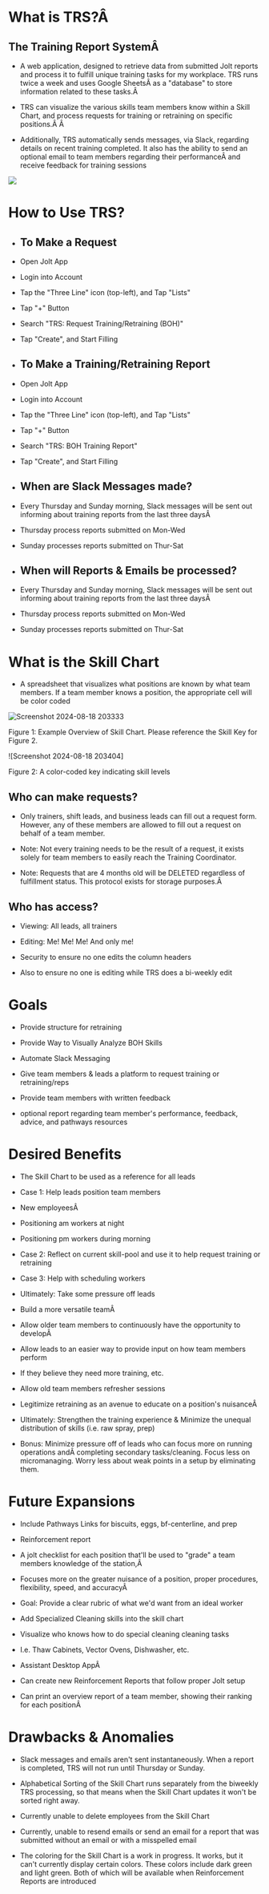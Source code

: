 # What is TRS?Â 

The Training Report SystemÂ 
---------------------------

-   A web application, designed to retrieve data from submitted Jolt reports and process it to fulfill unique training tasks for my workplace. TRS runs twice a week and uses Google SheetsÂ  as a "database" to store information related to these tasks.Â 

-   TRS can visualize the various skills team members know within a Skill Chart, and process requests for training or retraining on specific positions.Â Â 

-   Additionally, TRS automatically sends messages, via Slack, regarding details on recent training completed. It also has the ability to send an optional email to team members regarding their performanceÂ  and receive feedback for training sessions

![](https://lh7-rt.googleusercontent.com/docsz/AD_4nXdZekn_I1eUI9psLLFMQgSRBUG9m7Zutvi6-VWYSbEoUfRD9M1h_nAR4jJYu5cih02UbwL4DJaUFY2slVlpi_2KOO6Yw_ye8EiuTYTidDi9j97wUYV80Kix8qzuKdi35osT6ftN1EQiFZAhqRPZgIQP-ya4?key=eGq1Bo88XZ_lQ-ZXPu3j4A)

How to Use TRS?
===============

-   To Make a Request
    -----------------

-   Open Jolt App

-   Login into Account

-   Tap the "Three Line" icon (top-left), and Tap "Lists"

-   Tap "+" Button

-   Search "TRS: Request Training/Retraining (BOH)"

-   Tap "Create", and Start Filling

-   To Make a Training/Retraining Report
    ------------------------------------

-   Open Jolt App

-   Login into Account

-   Tap the "Three Line" icon (top-left), and Tap "Lists"

-   Tap "+" Button

-   Search "TRS: BOH Training Report"

-   Tap "Create", and Start Filling

-   When are Slack Messages made?
    -----------------------------

-   Every Thursday and Sunday morning, Slack messages will be sent out informing about training reports from the last three daysÂ 

-   Thursday process reports submitted on Mon-Wed

-   Sunday processes reports submitted on Thur-Sat

-   When will Reports & Emails be processed?
    ----------------------------------------

-   Every Thursday and Sunday morning, Slack messages will be sent out informing about training reports from the last three daysÂ 

-   Thursday process reports submitted on Mon-Wed

-   Sunday processes reports submitted on Thur-Sat

What is the Skill Chart
=======================

-   A spreadsheet that visualizes what positions are known by what team members. If a team member knows a position, the appropriate cell will be color coded

![Screenshot 2024-08-18 203333](https://github-production-user-asset-6210df.s3.amazonaws.com/92802691/358949586-31a917f9-27fb-4c5c-8d37-188113cdb6bc.png?X-Amz-Algorithm=AWS4-HMAC-SHA256&X-Amz-Credential=AKIAVCODYLSA53PQK4ZA%2F20240819%2Fus-east-1%2Fs3%2Faws4_request&X-Amz-Date=20240819T010436Z&X-Amz-Expires=300&X-Amz-Signature=fede8caec886985bfe7073a8334ed53a393660be5cebfa045838c147261893a6&X-Amz-SignedHeaders=host&actor_id=92802691&key_id=0&repo_id=835940857)

Figure 1: Example Overview of Skill Chart. Please reference the Skill Key for Figure 2.

![Screenshot 2024-08-18 203404]

Figure 2: A color-coded key indicating skill levels

Who can make requests?
----------------------

-   Only trainers, shift leads, and business leads can fill out a request form. However, any of these members are allowed to fill out a request on behalf of a team member.

-   Note: Not every training needs to be the result of a request, it exists solely for team members to easily reach the Training Coordinator.

-   Note: Requests that are 4 months old will be DELETED regardless of fulfillment status. This protocol exists for storage purposes.Â 

Who has access?
---------------

-   Viewing: All leads, all trainers

-   Editing: Me! Me! Me! And only me!

-   Security to ensure no one edits the column headers

-   Also to ensure no one is editing while TRS does a bi-weekly edit

Goals
=====

-   Provide structure for retraining

-   Provide Way to Visually Analyze BOH Skills

-   Automate Slack Messaging

-   Give team members & leads a platform to request training or retraining/reps

-   Provide team members with written feedback

-   optional report regarding team member's performance, feedback, advice, and pathways resources

Desired Benefits
================

-   The Skill Chart to be used as a reference for all leads

-   Case 1: Help leads position team members

-   New employeesÂ 

-   Positioning am workers at night

-   Positioning pm workers during morning

-   Case 2: Reflect on current skill-pool and use it to help request training or retraining

-   Case 3: Help with scheduling workers

-   Ultimately: Take some pressure off leads

-   Build a more versatile teamÂ 

-   Allow older team members to continuously have the opportunity to developÂ 

-   Allow leads to an easier way to provide input on how team members perform

-   If they believe they need more training, etc.

-   Allow old team members refresher sessions

-   Legitimize retraining as an avenue to educate on a position's nuisanceÂ 

-   Ultimately: Strengthen the training experience & Minimize the unequal distribution of skills (i.e. raw spray, prep)

-   Bonus: Minimize pressure off of leads who can focus more on running operations andÂ  completing secondary tasks/cleaning. Focus less on micromanaging. Worry less about weak points in a setup by eliminating them.

Future Expansions
=================

-   Include Pathways Links for biscuits, eggs, bf-centerline, and prep

-   Reinforcement report

-   A jolt checklist for each position that'll be used to "grade" a team members knowledge of the station,Â 

-   Focuses more on the greater nuisance of a position, proper procedures, flexibility, speed, and accuracyÂ 

-   Goal: Provide a clear rubric of what we'd want from an ideal worker

-   Add Specialized Cleaning skills into the skill chart

-   Visualize who knows how to do special cleaning cleaning tasks

-   I.e. Thaw Cabinets, Vector Ovens, Dishwasher, etc.

-   Assistant Desktop AppÂ 

-   Can create new Reinforcement Reports that follow proper Jolt setup

-   Can print an overview report of a team member, showing their ranking for each positionÂ 

Drawbacks & Anomalies
=====================

-   Slack messages and emails aren't sent instantaneously. When a report is completed, TRS will not run until Thursday or Sunday.

-   Alphabetical Sorting of the Skill Chart runs separately from the biweekly TRS processing, so that means when the Skill Chart updates it won't be sorted right away.

-   Currently unable to delete employees from the Skill Chart

-   Currently, unable to resend emails or send an email for a report that was submitted without an email or with a misspelled email

-   The coloring for the Skill Chart is a work in progress. It works, but it can't currently display certain colors. These colors include dark green and light green. Both of which will be available when Reinforcement Reports are introduced
